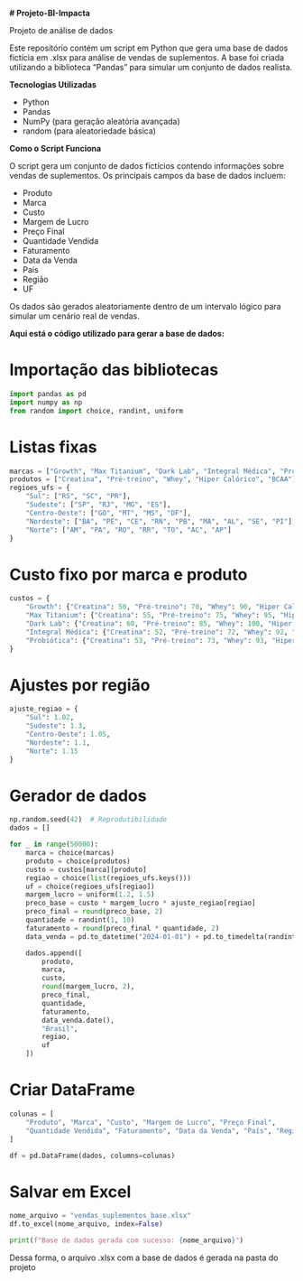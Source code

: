 **# Projeto-BI-Impacta**

Projeto de análise de dados

Este repositório contém um script em Python que gera uma base de dados fictícia em .xlsx para análise de vendas de suplementos. A base foi criada utilizando a biblioteca “Pandas” para simular um conjunto de dados realista.

**Tecnologias Utilizadas**

* Python
* Pandas
* NumPy (para geração aleatória avançada)
* random (para aleatoriedade básica)
  
**Como o Script Funciona**

O script gera um conjunto de dados fictícios contendo informações sobre vendas de suplementos. Os principais campos da base de dados incluem:
* Produto 
* Marca
* Custo
* Margem de Lucro
* Preço Final
* Quantidade Vendida
* Faturamento
* Data da Venda
* País
* Região
* UF 

Os dados são gerados aleatoriamente dentro de um intervalo lógico para simular um cenário real de vendas.

**Aqui está o código utilizado para gerar a base de dados:**

# Importação das bibliotecas
```python
import pandas as pd
import numpy as np
from random import choice, randint, uniform
```
# Listas fixas
```python
marcas = ["Growth", "Max Titanium", "Dark Lab", "Integral Médica", "Probiótica"]
produtos = ["Creatina", "Pré-treino", "Whey", "Hiper Calórico", "BCAA"]
regioes_ufs = {
    "Sul": ["RS", "SC", "PR"],
    "Sudeste": ["SP", "RJ", "MG", "ES"],
    "Centro-Oeste": ["GO", "MT", "MS", "DF"],
    "Nordeste": ["BA", "PE", "CE", "RN", "PB", "MA", "AL", "SE", "PI"],
    "Norte": ["AM", "PA", "RO", "RR", "TO", "AC", "AP"]
}
```

# Custo fixo por marca e produto
```python
custos = {
    "Growth": {"Creatina": 50, "Pré-treino": 70, "Whey": 90, "Hiper Calórico": 110, "BCAA": 60},
    "Max Titanium": {"Creatina": 55, "Pré-treino": 75, "Whey": 95, "Hiper Calórico": 115, "BCAA": 65},
    "Dark Lab": {"Creatina": 60, "Pré-treino": 85, "Whey": 100, "Hiper Calórico": 120, "BCAA": 70},
    "Integral Médica": {"Creatina": 52, "Pré-treino": 72, "Whey": 92, "Hiper Calórico": 112, "BCAA": 62},
    "Probiótica": {"Creatina": 53, "Pré-treino": 73, "Whey": 93, "Hiper Calórico": 113, "BCAA": 63}
}
```

# Ajustes por região
```python
ajuste_regiao = {
    "Sul": 1.02,
    "Sudeste": 1.3,
    "Centro-Oeste": 1.05,
    "Nordeste": 1.1,
    "Norte": 1.15
}
```
# Gerador de dados
```python
np.random.seed(42)  # Reprodutibilidade
dados = []

for _ in range(50000):
    marca = choice(marcas)
    produto = choice(produtos)
    custo = custos[marca][produto]
    regiao = choice(list(regioes_ufs.keys()))
    uf = choice(regioes_ufs[regiao])
    margem_lucro = uniform(1.2, 1.5)
    preco_base = custo * margem_lucro * ajuste_regiao[regiao]
    preco_final = round(preco_base, 2)
    quantidade = randint(1, 10)
    faturamento = round(preco_final * quantidade, 2)
    data_venda = pd.to_datetime("2024-01-01") + pd.to_timedelta(randint(0, 60), unit="D")

    dados.append([
        produto,
        marca,
        custo,
        round(margem_lucro, 2),
        preco_final,
        quantidade,
        faturamento,
        data_venda.date(),
        "Brasil",
        regiao,
        uf
    ])
```
# Criar DataFrame
```python
colunas = [
    "Produto", "Marca", "Custo", "Margem de Lucro", "Preço Final",
    "Quantidade Vendida", "Faturamento", "Data da Venda", "País", "Região", "UF"
]

df = pd.DataFrame(dados, columns=colunas)
```
# Salvar em Excel
```python
nome_arquivo = "vendas_suplementos_base.xlsx"
df.to_excel(nome_arquivo, index=False)

print(f"Base de dados gerada com sucesso: {nome_arquivo}")
```
Dessa forma, o arquivo .xlsx com a base de dados é gerada na pasta do projeto
